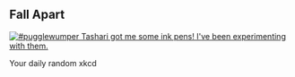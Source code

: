 ## Fall Apart
[![#pugglewumper Tashari got me some ink pens!  I've been experimenting with them.](https://imgs.xkcd.com/comics/fall_apart.jpg)](https://xkcd.com/98/ "#pugglewumper Tashari got me some ink pens!  I've been experimenting with them.")

Your daily random xkcd
